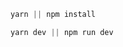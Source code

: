 <!--
 * @Author: itmanyong
 * @Date: 2021-07-09 11:44:23
 * @LastEditTime: 2021-07-09 13:30:10
 * @LastEditors: itmanyong
 * @Description: 
 * @FilePath: \use-limu\example\REDAME.md
 * ___
-->
```js
yarn || npm install
```
```js
yarn dev || npm run dev
```